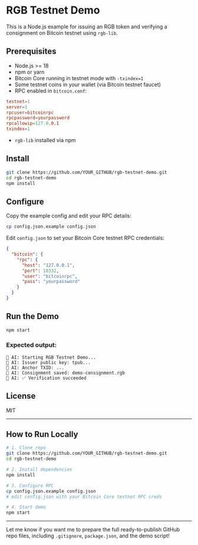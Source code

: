 # RGB Testnet Demo

This is a Node.js example for issuing an RGB token and verifying a consignment on Bitcoin testnet using `rgb-lib`.

## Prerequisites

* Node.js >= 18
* npm or yarn
* Bitcoin Core running in testnet mode with `-txindex=1`
* Some testnet coins in your wallet (via Bitcoin testnet faucet)
* RPC enabled in `bitcoin.conf`:

```conf
testnet=1
server=1
rpcuser=bitcoinrpc
rpcpassword=yourpassword
rpcallowip=127.0.0.1
txindex=1
```

* `rgb-lib` installed via npm

## Install

```bash
git clone https://github.com/YOUR_GITHUB/rgb-testnet-demo.git
cd rgb-testnet-demo
npm install
```

## Configure

Copy the example config and edit your RPC details:

```bash
cp config.json.example config.json
```

Edit `config.json` to set your Bitcoin Core testnet RPC credentials:

```json
{
  "bitcoin": {
    "rpc": {
      "host": "127.0.0.1",
      "port": 18332,
      "user": "bitcoinrpc",
      "pass": "yourpassword"
    }
  }
}
```

## Run the Demo

```bash
npm start
```

### Expected output:

```
🤖 AI: Starting RGB Testnet Demo...
🤖 AI: Issuer public key: tpub...
🤖 AI: Anchor TXID: ...
🤖 AI: Consignment saved: demo-consignment.rgb
🤖 AI: ✅ Verification succeeded
```

## License

MIT

---

## How to Run Locally

```bash
# 1. Clone repo
git clone https://github.com/YOUR_GITHUB/rgb-testnet-demo.git
cd rgb-testnet-demo

# 2. Install dependencies
npm install

# 3. Configure RPC
cp config.json.example config.json
# edit config.json with your Bitcoin Core testnet RPC creds

# 4. Start demo
npm start
```

---

Let me know if you want me to prepare the full ready-to-publish GitHub repo files, including `.gitignore`, `package.json`, and the demo script!

